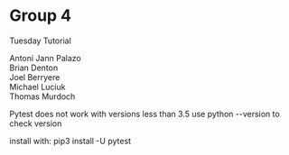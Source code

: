 # Group 4

Tuesday Tutorial

Antoni Jann Palazo  
Brian Denton  
Joel Berryere  
Michael Luciuk  
Thomas Murdoch  

Pytest does not work with versions less than 3.5
use python --version to check version

install with:
	pip3 install -U pytest
